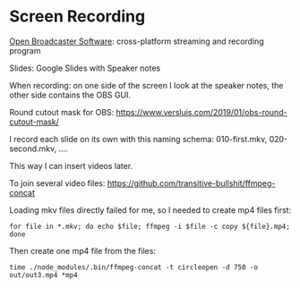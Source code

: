 # Screen Recording

[Open Broadcaster Software](https://obsproject.com/): cross-platform streaming and recording program

Slides: Google Slides with Speaker notes

When recording: on one side of the screen I look at the speaker notes, the other side contains the OBS GUI.

Round cutout mask for OBS: https://www.versluis.com/2019/01/obs-round-cutout-mask/

I record each slide on its own with this naming schema: 010-first.mkv, 020-second.mkv, ....

This way I can insert videos later.

To join several video files: https://github.com/transitive-bullshit/ffmpeg-concat

Loading mkv files directly failed for me, so I needed to create mp4 files first:

```
for file in *.mkv; do echo $file; ffmpeg -i $file -c copy ${file}.mp4; done
```

Then create one mp4 file from the files:

```
time ./node_modules/.bin/ffmpeg-concat -t circleopen -d 750 -o out/out3.mp4 *mp4
```




